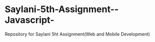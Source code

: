 # Saylani-5th-Assignment--Javascript-
 Repository for Saylani 5ht Assignment(Web and Mobile Development)
